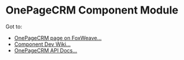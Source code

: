 # OnePageCRM Component Module

Got to:

* [OnePageCRM page on FoxWeave...](http://www.foxweave.com/apps-and-dbs/onepagecrm/)
* [Component Dev Wiki...](https://github.com/FoxWeave/components/wiki/FoxWeave-Component-Dev-Wiki)
* [OnePageCRM API Docs...](http://www.onepagecrm.com/api/sales-crm-api.html)
